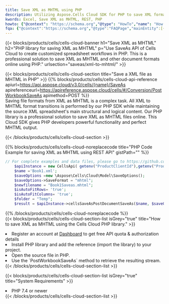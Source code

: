 ```yaml
---
title: Save XML as MHTML using PHP 
description: Utilizing Aspose.Cells Cloud SDK for PHP to save XML format file as MHTML format file. 
kwords: Excel, Save XML as MHTML, REST, PHP
howto: {"@context": "https://schema.org","@type": "HowTo","name": "How to save XML as MHTML using the Cells Cloud PHP library.","description": "How to save XML as MHTML using the Cells Cloud PHP library.","image": {"@type": "ImageObject"},"url": "/php/saveas/xml-to-mhtml/","step": [{ "@type": "HowToStep","name": "How to save XML as MHTML using the Cells Cloud PHP library. step 1", "image": {"@type": "ImageObject",},"url": "/php/saveas/xml-to-mhtml/","text": "Register an account at <a href='https://dashboard.aspose.cloud/'>Dashboard</a> to get free API quota & authorization details",},{ "@type": "HowToStep","name": "How to save XML as MHTML using the Cells Cloud PHP library. step 1", "image": {"@type": "ImageObject",},"url": "/php/saveas/xml-to-mhtml/","text": "Install PHP library and add the reference (import the library) to your project.",},{ "@type": "HowToStep","name": "How to save XML as MHTML using the Cells Cloud PHP library. step 1", "image": {"@type": "ImageObject",},"url": "/php/saveas/xml-to-mhtml/","text": "Open the source file in PHP.",},{ "@type": "HowToStep","name": "How to save XML as MHTML using the Cells Cloud PHP library. step 1", "image": {"@type": "ImageObject",},"url": "/php/saveas/xml-to-mhtml/","text": "Use the `PostWorkbookSaveAs` method to retrieve the resulting stream.",}, ],"supply": {"@type": "HowToSupply","name": "document"},"tool": [{"@type": "HowToTool","name": "phpstorm, Visual Studio Code, Eclipse"},{"@type": "HowToTool","name": "Aspose Cells"}],"totalTime": "PT6M"}
fqa: {"@context":"https://schema.org","@type":"FAQPage","mainEntity":[{"@type":"Question","name":"Why save file as other formats file in C# using REST API?","acceptedAnswer":{"@type":"Answer","text":"Documents are encoded in many ways, and some files may be incompatible with the software you use. To open and read such files, just save them as appropriate file formats.<br/><ol><li>Install .NET SDK and add the reference (import the library) to your project.</li><li>Open the source file in C# using REST API.</li><li>Call the PostWorkbookSaveAsRequest() method, passing an output filename with required extension.</li><li>Get the result of save as a separate file.</li></ol>"}},{"@type":"Question","name":"What file formats can I save as with your C# library?","acceptedAnswer":{"@type":"Answer","text":"We support a variety of file formats for conversion using .NET library, including XLSX, Excel, xls , PDF, CSV, HTML, Markdown, XML, PNG, JPG, TIFF, Json, TXT and many more."}},{"@type":"Question","name":"What is the maximum allowed file size for conversion using this .NET library?","acceptedAnswer":{"@type":"Answer","text":"There are no file size limits for format conversions using .NET library."}}]}
---
```



{{< blocks/products/cells/cells-cloud-banner h1="Save XML as MHTML" h2="PHP library for saving XML as MHTML" p="Use SaveAs API of Cells Cloud to create customized spreadsheet workflows in PHP. This is a professional solution to save XML as MHTML and other document formats online using PHP." urlsection="saveas/xml-to-mhtml/" >}}

{{< blocks/products/cells/cells-cloud-section  title="Save a XML file as MHTML in PHP" >}}
{{% blocks/products/cells/cells-cloud-api-reference  apiurl=https://api.aspose.cloud/v3.0/cells/{name}/SaveAs  apireferenceurl=https://apireference.aspose.cloud/cells/#/Conversion/PostWorkbookSaveAs  apimethod=POST %}}
<br/>
Saving file formats from XML as MHTML is a complex task. All XML to MHTML format transitions is performed by our PHP SDK while maintaining the source XML spreadsheet's main structural and logical content. Our PHP library is a professional solution to save XML as MHTML files online. This Cloud SDK gives PHP developers powerful functionality and perfect MHTML output.

{{< /blocks/products/cells/cells-cloud-section >}}

{{% blocks/products/cells/cells-cloud-noreplacecode title="PHP Code Example for saving XML as MHTML using REST API" gistPath="" %}}
  
```php
// For complete examples and data files, please go to https://github.com/aspose-cells-cloud/aspose-cells-cloud-php/
    $apiInstance = new CellsApi( getenv("ProductClientId"),getenv("ProductClientSecret") );
    $name ='Book1.xml';
    $saveOptions =new \Aspose\Cells\Cloud\Model\SaveOptions();
    $saveOptions->SaveFormat = "mhtml";
    $newfilename = "Book1Saveas.mhtml";
    $isAutoFitRows= 'true';
    $isAutoFitColumns= 'true';
    $folder = "Temp";
    $result = $apiInstance->cellsSaveAsPostDocumentSaveAs($name, $saveOptions, $newfilename,$isAutoFitRows, $isAutoFitColumns, $folder);
```
  
{{% /blocks/products/cells/cells-cloud-noreplacecode  %}}
<br/>
{{< blocks/products/cells/cells-cloud-section-list isGrey="true"  title="How to save XML as MHTML using the Cells Cloud PHP library." >}}
<li>Register an account at <a href="https://dashboard.aspose.cloud/">Dashboard</a> to get free API quota & authorization details</li>
<li>Install PHP library and add the reference (import the library) to your project.</li>
<li>Open the source file in PHP.</li>
<li>Use the `PostWorkbookSaveAs` method to retrieve the resulting stream.</li>
{{< /blocks/products/cells/cells-cloud-section-list >}}

{{< blocks/products/cells/cells-cloud-section-list isGrey="true"  title="System Requirements" >}}
<li>PHP 7.4 or newer</li>
{{< /blocks/products/cells/cells-cloud-section-list >}}
